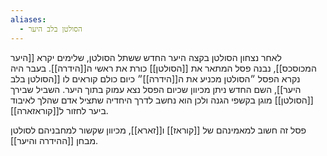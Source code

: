 ```yaml
---
aliases:
  - הסולטן בלב היער
---
```

לאחר נצחון הסולטן בקצה היער החדש ששתל הסולטן, שלימים יקרא [[היער המכוסכס]], נבנה פסל המתאר את [[הסולטן]] כורת את ראשי ה[[הידרה]].
בעבר היה נקרא הפסל ״הסולטן מכניע את ה[[הידרה]]״ כיום כולם קוראים לו [[הסולטן בלב היער]], השם החדש ניתן מכיוון שכיום הפסל נצא עמוק בתוך היער.
השביל שבירך [[הסולטן]] מוגן בקשפי הגנה ולכן הוא נחשב לדרך היחדיה שתציל אדם שהלך לאיבוד ביער לחזור ל[[קוראזארה]].

פסל זה חשוב למאמינהם של [[קוראז]] ו[[זארא]], מכיוון שקשור למחבניהם לסולטן מבחן [[ההידרה והיער]].

